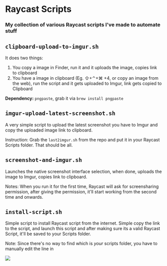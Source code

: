 # Raycast Scripts

### My collection of various Raycast scripts I've made to automate stuff

## `clipboard-upload-to-imgur.sh`

It does two things:

1. You copy a image in Finder, run it and it uploads the image, copies link to clipboard
2. You have a image in clipboard (Eg. ⇧+⌃+⌘ +4, or copy an image from the web), run the script and it gets uploaded to Imgur, link gets copied to Clipboard

**Dependency:** `pngpaste`, grab it via `brew install pngpaste`

## `imgur-upload-latest-screenshot.sh`

A very simple script to upload the latest screenshot you have to Imgur and copy the uploaded image link to clipboard.

Instruction: Grab the `last2imgur.sh` from the repo and put it in your Raycast Scripts folder. That should be all.

## `screenshot-and-imgur.sh`

Launches the native screenshot interface selection, when done, uploads the image to Imgur, copies link to clipboard.

Notes: When you run it for the first time, Raycast will ask for screensharing permission, after giving the permission, it'll start working from the second time and onwards.

## `install-script.sh`

Simple script to install Raycast script from the internet. Simple copy the link to the script, and launch this script and after making sure its a valid Raycast Script, it'll be saved to your Scripts folder.

Note: Since there's no way to find which is *your* scripts folder, you have to manually edit the line in


![](https://i.imgur.com/ntskPP8.gif)

